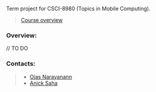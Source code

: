 Term project for CSCI-8980 (Topics in Mobile Computing).

> [Course overview](https://www-users.cs.umn.edu/~fengqian/8980_spring19.pdf)

### Overview: 

// TO DO

### Contacts: 

> - [Ojas Narayanann](https://github.com/ojasbn)
> - [Anick Saha](https://github.com/anicksaha)


